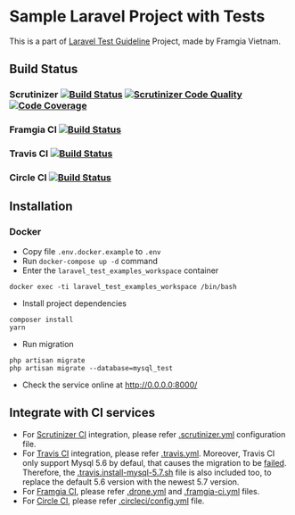 # Sample Laravel Project with Tests
This is a part of [Laravel Test Guideline](https://github.com/framgia/laravel-test-guideline) Project, made by Framgia Vietnam.

## Build Status
### Scrutinizer [![Build Status](https://scrutinizer-ci.com/g/framgia/laravel-test-examples/badges/build.png?b=master&s=5b4fedc7b4500c5d5956a10e21565129fd0e293e)](https://scrutinizer-ci.com/g/framgia/laravel-test-examples/build-status/master) [![Scrutinizer Code Quality](https://scrutinizer-ci.com/g/framgia/laravel-test-examples/badges/quality-score.png?b=master&s=0c6a0e4051bf536d3715489e79383732b4a863bf)](https://scrutinizer-ci.com/g/framgia/laravel-test-examples/?branch=master) [![Code Coverage](https://scrutinizer-ci.com/g/framgia/laravel-test-examples/badges/coverage.png?b=master&s=0e8dfdea281465431818f2401965668527478098)](https://scrutinizer-ci.com/g/framgia/laravel-test-examples/?branch=master)
### Framgia CI [![Build Status](http://ci.framgia.vn/api/badges/framgia/laravel-test-examples/status.svg)](http://ci.framgia.vn/framgia/laravel-test-examples)
### Travis CI [![Build Status](https://travis-ci.org/framgia/laravel-test-examples.svg?branch=master)](https://travis-ci.org/framgia/laravel-test-examples)
### Circle CI [![Build Status](https://circleci.com/gh/framgia/laravel-test-examples/tree/master.svg?style=shield)](https://circleci.com/gh/framgia/laravel-test-examples)

## Installation

### Docker
- Copy file `.env.docker.example` to `.env`
- Run `docker-compose up -d` command
- Enter the `laravel_test_examples_workspace` container
```
docker exec -ti laravel_test_examples_workspace /bin/bash
```
- Install project dependencies
```
composer install
yarn
```
- Run migration
```
php artisan migrate
php artisan migrate --database=mysql_test
```
- Check the service online at http://0.0.0.0:8000/

## Integrate with CI services
- For [Scrutinizer CI](http://scrutinizer-ci.com/) integration, please refer [.scrutinizer.yml](./.scrutinizer.yml) configuration file.
- For [Travis CI](https://travis-ci.org) integration, please refer [.travis.yml](./.travis.yml). Moreover, Travis CI only support Mysql 5.6 by defaul, that causes the migration to be [failed](https://github.com/laravel/framework/issues/17508). Therefore, the [.travis.install-mysql-5.7.sh](./.travis.install-mysql-5.7.sh) file is also included too, to replace the default 5.6 version with the newest 5.7 version.
- For [Framgia CI](https://github.com/framgia/ci-service-document), please refer [.drone.yml](./.drone.yml) and [.framgia-ci.yml](./.framgia-ci.yml) files.
- For [Circle CI](https://circleci.com/), please refer [.circleci/config.yml](./.circleci/config.yml) file.

